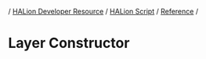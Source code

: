 / [HALion Developer Resource](../..//HALion-Developer-Resource.md) / [HALion Script](./HALion-Script.md) / [Reference](./Reference.md) /

# Layer Constructor
